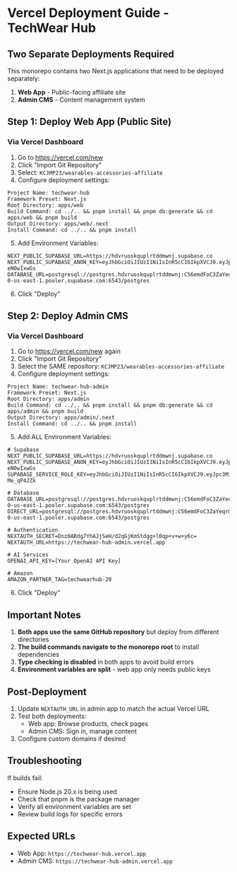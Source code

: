 # Vercel Deployment Guide - TechWear Hub

## Two Separate Deployments Required

This monorepo contains two Next.js applications that need to be deployed separately:
1. **Web App** - Public-facing affiliate site
2. **Admin CMS** - Content management system

## Step 1: Deploy Web App (Public Site)

### Via Vercel Dashboard

1. Go to https://vercel.com/new
2. Click "Import Git Repository"
3. Select: `KCJMP23/wearables-accessories-affiliate`
4. Configure deployment settings:

```
Project Name: techwear-hub
Framework Preset: Next.js
Root Directory: apps/web
Build Command: cd ../.. && pnpm install && pnpm db:generate && cd apps/web && pnpm build
Output Directory: apps/web/.next
Install Command: cd ../.. && pnpm install
```

5. Add Environment Variables:
```
NEXT_PUBLIC_SUPABASE_URL=https://hdvruoskquplrtddmwnj.supabase.co
NEXT_PUBLIC_SUPABASE_ANON_KEY=eyJhbGciOiJIUzI1NiIsInR5cCI6IkpXVCJ9.eyJpc3MiOiJzdXBhYmFzZSIsInJlZiI6ImhkdnJ1b3NrcXVwbHJ0ZGRtd25qIiwicm9sZSI6ImFub24iLCJpYXQiOjE3NDc0NjMzOTYsImV4cCI6MjA2MzAzOTM5Nn0.SjZfXh3TKuY2eA2MyuIYsyXYUI6KDd6PD-eN0wIxwGs
DATABASE_URL=postgresql://postgres.hdvruoskquplrtddmwnj:C56emdFoC3ZaYeqr@aws-0-us-east-1.pooler.supabase.com:6543/postgres
```

6. Click "Deploy"

## Step 2: Deploy Admin CMS

### Via Vercel Dashboard

1. Go to https://vercel.com/new again
2. Click "Import Git Repository"
3. Select the SAME repository: `KCJMP23/wearables-accessories-affiliate`
4. Configure deployment settings:

```
Project Name: techwear-hub-admin
Framework Preset: Next.js
Root Directory: apps/admin
Build Command: cd ../.. && pnpm install && pnpm db:generate && cd apps/admin && pnpm build
Output Directory: apps/admin/.next
Install Command: cd ../.. && pnpm install
```

5. Add ALL Environment Variables:
```
# Supabase
NEXT_PUBLIC_SUPABASE_URL=https://hdvruoskquplrtddmwnj.supabase.co
NEXT_PUBLIC_SUPABASE_ANON_KEY=eyJhbGciOiJIUzI1NiIsInR5cCI6IkpXVCJ9.eyJpc3MiOiJzdXBhYmFzZSIsInJlZiI6ImhkdnJ1b3NrcXVwbHJ0ZGRtd25qIiwicm9sZSI6ImFub24iLCJpYXQiOjE3NDc0NjMzOTYsImV4cCI6MjA2MzAzOTM5Nn0.SjZfXh3TKuY2eA2MyuIYsyXYUI6KDd6PD-eN0wIxwGs
SUPABASE_SERVICE_ROLE_KEY=eyJhbGciOiJIUzI1NiIsInR5cCI6IkpXVCJ9.eyJpc3MiOiJzdXBhYmFzZSIsInJlZiI6ImhkdnJ1b3NrcXVwbHJ0ZGRtd25qIiwicm9sZSI6InNlcnZpY2Vfcm9sZSIsImlhdCI6MTc0NzQ2MzM5NiwiZXhwIjoyMDYzMDM5Mzk2fQ.KhOh0Chyk2wtPx67hXdXFrfBffnwr_sPo-Me_qP42Zk

# Database
DATABASE_URL=postgresql://postgres.hdvruoskquplrtddmwnj:C56emdFoC3ZaYeqr@aws-0-us-east-1.pooler.supabase.com:6543/postgres
DIRECT_URL=postgresql://postgres.hdvruoskquplrtddmwnj:C56emdFoC3ZaYeqr@aws-0-us-east-1.pooler.supabase.com:6543/postgres

# Authentication
NEXTAUTH_SECRET=Dnz0ARdg7YhAJjSeH/d2qGjKmStdgg+l0qp+v+w+y6c=
NEXTAUTH_URL=https://techwear-hub-admin.vercel.app

# AI Services
OPENAI_API_KEY=[Your OpenAI API Key]

# Amazon
AMAZON_PARTNER_TAG=techwearhub-20
```

6. Click "Deploy"

## Important Notes

1. **Both apps use the same GitHub repository** but deploy from different directories
2. **The build commands navigate to the monorepo root** to install dependencies
3. **Type checking is disabled** in both apps to avoid build errors
4. **Environment variables are split** - web app only needs public keys

## Post-Deployment

1. Update `NEXTAUTH_URL` in admin app to match the actual Vercel URL
2. Test both deployments:
   - Web app: Browse products, check pages
   - Admin CMS: Sign in, manage content
3. Configure custom domains if desired

## Troubleshooting

If builds fail:
- Ensure Node.js 20.x is being used
- Check that pnpm is the package manager
- Verify all environment variables are set
- Review build logs for specific errors

## Expected URLs

- Web App: `https://techwear-hub.vercel.app`
- Admin CMS: `https://techwear-hub-admin.vercel.app`